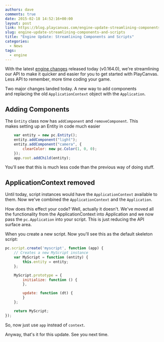 ```yaml
---
authors: dave
comments: true
date: 2015-02-18 14:52:16+00:00
layout: post
link: https://blog.playcanvas.com/engine-update-streamlining-components-and-scripts/
slug: engine-update-streamlining-components-and-scripts
title: "Engine Update: Streamlining Components and Scripts"
categories:
  - News
tags:
  - engine
---
```


With the latest [engine changes](https://github.com/playcanvas/engine/commit/f3c165d2abcf3b58dca1535884115d9e9c20dcc6) released today (v0.164.0), we're streamlining our API to make it quicker and easier for you to get started with PlayCanvas. Less API to remember, more time coding your game.

Two major changes landed today. A new way to add components and replacing the old `ApplicationContext` object with the `Application`.

## Adding Components

The `Entity` class now has `addComponent` and `removeComponent`. This makes setting up an Entity in code much easier

```javascript
    var entity = new pc.Entity();
    entity.addComponent("light");
    entity.addComponent("camera", {
        clearColor: new pc.Color(1, 0, 0);
    });
    app.root.addChild(entity);
```

You'll see that this is much less code than the previous way of doing stuff.

## ApplicationContext removed

Until today, script instances would have the `ApplicationContext` available to them. Now we've combined the `ApplicationContext` and the `Application`.

How does this effect your code? Well, actually it doesn't. We've moved all the functionality from the ApplicationContext into Application and we now pass the `pc.Application` into your script. This is just reducing the API surface area.

When you create a new script. Now you'll see this as the default skeleton script:

```javascript
pc.script.create('myscript', function (app) {
    // Creates a new MyScript instance
    var MyScript = function (entity) {
        this.entity = entity;
    };

    MyScript.prototype = {
        initialize: function () {
        },

        update: function (dt) {
        }
    };

    return MyScript;
});
```

So, now just use `app` instead of `context`.

Anyway, that's it for this update. See you next time.
